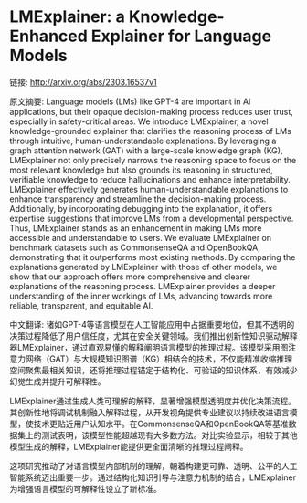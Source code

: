 # LMExplainer: a Knowledge-Enhanced Explainer for Language Models

链接: http://arxiv.org/abs/2303.16537v1

原文摘要:
Language models (LMs) like GPT-4 are important in AI applications, but their
opaque decision-making process reduces user trust, especially in
safety-critical areas. We introduce LMExplainer, a novel knowledge-grounded
explainer that clarifies the reasoning process of LMs through intuitive,
human-understandable explanations. By leveraging a graph attention network
(GAT) with a large-scale knowledge graph (KG), LMExplainer not only precisely
narrows the reasoning space to focus on the most relevant knowledge but also
grounds its reasoning in structured, verifiable knowledge to reduce
hallucinations and enhance interpretability. LMExplainer effectively generates
human-understandable explanations to enhance transparency and streamline the
decision-making process. Additionally, by incorporating debugging into the
explanation, it offers expertise suggestions that improve LMs from a
developmental perspective. Thus, LMExplainer stands as an enhancement in making
LMs more accessible and understandable to users. We evaluate LMExplainer on
benchmark datasets such as CommonsenseQA and OpenBookQA, demonstrating that it
outperforms most existing methods. By comparing the explanations generated by
LMExplainer with those of other models, we show that our approach offers more
comprehensive and clearer explanations of the reasoning process. LMExplainer
provides a deeper understanding of the inner workings of LMs, advancing towards
more reliable, transparent, and equitable AI.

中文翻译:
诸如GPT-4等语言模型在人工智能应用中占据重要地位，但其不透明的决策过程降低了用户信任度，尤其在安全关键领域。我们推出创新性知识驱动解释器LMExplainer，通过直观易懂的解释阐明语言模型的推理过程。该模型采用图注意力网络（GAT）与大规模知识图谱（KG）相结合的技术，不仅能精准收缩推理空间聚焦最相关知识，还将推理过程锚定于结构化、可验证的知识体系，有效减少幻觉生成并提升可解释性。

LMExplainer通过生成人类可理解的解释，显著增强模型透明度并优化决策流程。其创新性地将调试机制融入解释过程，从开发视角提供专业建议以持续改进语言模型，使技术更贴近用户认知水平。在CommonsenseQA和OpenBookQA等基准数据集上的测试表明，该模型性能超越现有大多数方法。对比实验显示，相较于其他模型生成的解释，LMExplainer能提供更全面清晰的推理过程阐释。

这项研究推动了对语言模型内部机制的理解，朝着构建更可靠、透明、公平的人工智能系统迈出重要一步。通过结构化知识引导与注意力机制的结合，LMExplainer为增强语言模型的可解释性设立了新标准。
